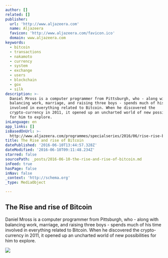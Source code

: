 ```yaml
---
author: []
related: []
publisher:
  url: 'http://www.aljazeera.com'
  name: Aljazeera
  favicon: 'http://www.aljazeera.com/favicon.ico'
  domain: www.aljazeera.com
keywords:
  - bitcoin
  - transactions
  - nakamoto
  - currency
  - system
  - exchange
  - users
  - blockchain
  - gox
  - silk
description: >-
  Daniel Mross is a computer programmer from Pittsburgh, who - along with
  balancing work, marriage, and raising three boys - spends much of his time
  involved in everything related to Bitcoin. When he discovered the
  crypto-currency in 2011, it opened up an uncharted world of new possibilities
  for him to explore.
inLanguage: en
app_links: []
isBasedOnUrl: >-
  http://www.aljazeera.com/programmes/specialseries/2016/06/rise-rise-bitcoin-160608110618095.html
title: The Rise and rise of Bitcoin
datePublished: '2016-06-10T13:44:57.328Z'
dateModified: '2016-06-10T09:11:48.234Z'
starred: false
sourcePath: _posts/2016-06-10-the-rise-and-rise-of-bitcoin.md
inFeed: true
hasPage: false
inNav: false
_context: 'http://schema.org'
_type: MediaObject

---
```

<article style=""><h1>The Rise and rise of Bitcoin</h1><p>Daniel Mross is a computer programmer from Pittsburgh, who - along with balancing work, marriage, and raising three boys - spends much of his time involved in everything related to Bitcoin. When he discovered the crypto-currency in 2011, it opened up an uncharted world of new possibilities for him to explore.</p><img src="http://www.aljazeera.com/mritems/Images/2016/6/8/155f6d0b96ef4e23b877fc18fdbe5e48_18.jpg" /></article>